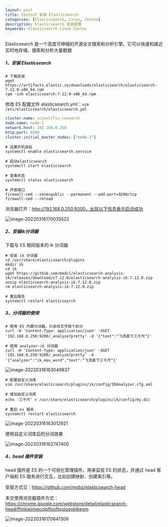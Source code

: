 ```yaml
---
layout: post
title: Centos7 安装 Elasticsearch
categories: [Elasticsearch, Linux, Centos]
description: Elasticsearch 安装配置
keywords: Elasticsearch Linux Centos
---
```


Elasticsearch 是一个高度可伸缩的开源全文搜索和分析引擎。它可以快速和接近实时地存储、搜索和分析大量数据

##### 1、安装 Elasticsearch

```shell
# 下载安装
wget https://artifacts.elastic.co/downloads/elasticsearch/elasticsearch-7.12.0-x86_64.rpm
rpm -ivh elasticsearch-7.12.0-x86_64.rpm
```

修改 ES 配置文件 elasticsearch.yml：`vim /etc/elasticsearch/elasticsearch.yml`

```yaml
cluster.name: scientific-research
node.name: node-1
network.host: 192.168.0.250
http.port: 9200
cluster.initial_master_nodes: ["node-1"]
```

```shell
# 设置开机自启
systemctl enable elasticsearch.service

# 启动elasticsearch
systemctl start elasticsearch

# 查看状态
systemctl status elasticsearch

# 开放端口
firewall-cmd --zone=public --permanent --add-port=9200/tcp
firewall-cmd --reload
```

浏览器打开：http://192.168.0.250:9200，出现以下信息表示启动成功

![image-20220316170035522](https://cdn.jsdelivr.net/gh/FlyNine/cloudimage/linux/image-20220316170035522.png)

##### 2、安装ik分词器

下载与 ES 相同版本的 ik 分词器

```shell
# 安装 ik 分词器
cd /usr/share/elasticsearch/plugins
mkdir ik
cd ik
wget https://github.com/medcl/elasticsearch-analysis-
ik/releases/download/v7.12.0/elasticsearch-analysis-ik-7.12.0.zip
unzip elasticsearch-analysis-ik-7.12.0.zip
rm elasticsearch-analysis-ik-7.12.0.zip

# 重启服务
systemctl restart elasticsearch
```

##### 3、分词器的使用

```shell
# 使用 ES 内置分词器，只会将文字按个拆分
curl -H 'Content-Type: application/json' -XGET '192.168.0.250:9200/_analyze?pretty' -d '{"text":"飞流直下三千尺"}'

# 使用 analyzer-ik 分词器
curl -H 'Content-Type: application/json' -XGET '192.168.0.250:9200/_analyze?pretty' -d '{"analyzer":"ik_max_word","text":"飞流直下三千尺"}'
```

![image-20220316163049837](https://cdn.jsdelivr.net/gh/FlyNine/cloudimage/linux/image-20220316163049837.png)

```shell
# 配置自定义词库
vim /usr/share/elasticsearch/plugins/ik/config/IKAnalyzer.cfg.xml

# 增加自定义词库
echo '三千尺' > /usr/share/elasticsearch/plugins/ik/config/my.dic

# 重启 es 服务
systemctl restart elasticsearch
```

![image-20220316163012921](https://cdn.jsdelivr.net/gh/FlyNine/cloudimage/linux/image-20220316163012921.png)

使用自定义词库后的分词效果

![image-20220316162747400](https://cdn.jsdelivr.net/gh/FlyNine/cloudimage/linux/image-20220316162747400.png)

##### 4、head 插件安装

head 插件是 ES 的一个可视化管理插件，用来监视 ES 的状态，并通过 head 客户端和 ES 服务进行交互，比如创建映射、创建索引等。

安装方式见：https://github.com/mobz/elasticsearch-head

本文使用浏览器插件方式：https://chrome.google.com/webstore/detail/elasticsearch-head/ffmkiejjmecolpfloofpjologoblkegm

![image-20220316170641309](https://cdn.jsdelivr.net/gh/FlyNine/cloudimage/linux/image-20220316170641309.png)
